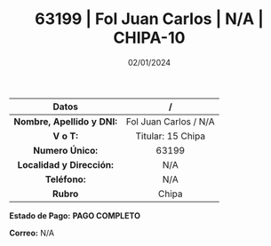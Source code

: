 ﻿---
title: 63199 | Fol Juan Carlos | N/A | CHIPA-10
date: 02/01/2024
draft: false
tags: ['titular', 'chipa']
---

|          **Datos**          |  /  |
|:---------------------------:|:---:|
| **Nombre, Apellido y DNI:** | Fol Juan Carlos / N/A |
|          **V o T:**         | Titular: 15 Chipa |
|      **Numero Único:**      | 63199 |
|  **Localidad y Dirección:** | N/A |
|        **Teléfono:**        | N/A |
|          **Rubro**          | Chipa |

**Estado de Pago:** **PAGO COMPLETO**

**Correo:** N/A
